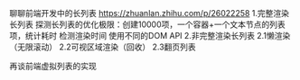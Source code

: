 
聊聊前端开发中的长列表 https://zhuanlan.zhihu.com/p/26022258
1.完整渲染长列表
探测长列表的优化极限：创建10000项，一个容器+一个文本节点的列表项，统计耗时
检测渲染时间
使用不同的DOM API
2.非完整渲染长列表
2.1懒渲染（无限滚动）
2.2可视区域渲染（回收）
2.3翻页列表



再谈前端虚拟列表的实现